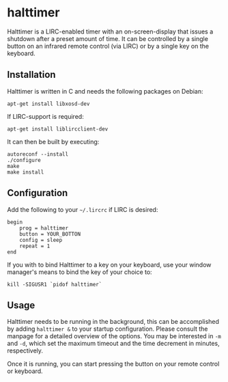 # halttimer

Halttimer is a LIRC-enabled timer with an on-screen-display that issues
a shutdown after a preset amount of time. It can be controlled by a single
button on an infrared remote control (via LIRC) or by a single key on the
keyboard.

## Installation

Halttimer is written in C and needs the following packages on Debian:

    apt-get install libxosd-dev

If LIRC-support is required:

    apt-get install liblircclient-dev

It can then be built by executing:

    autoreconf --install
    ./configure
    make
    make install

## Configuration

Add the following to your `~/.lircrc` if LIRC is desired:

    begin
        prog = halttimer
        button = YOUR_BOTTON
        config = sleep
        repeat = 1
    end

If you with to bind Halttimer to a key on your keyboard, use
your window manager's means to bind the key of your choice to:

    kill -SIGUSR1 `pidof halttimer`

## Usage

Halttimer needs to be running in the background, this can be accomplished
by adding `halttimer &` to your startup configuration. Please consult
the manpage for a detailed overview of the options. You may be interested
in `-m` and `-d`, which set the maximum timeout and the time decrement in
minutes, respectively.

Once it is running, you can start pressing the button on your remote control
or keyboard.
